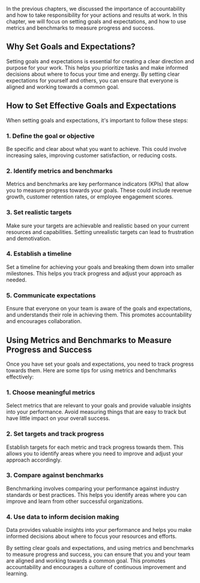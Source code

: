 
In the previous chapters, we discussed the importance of accountability and how to take responsibility for your actions and results at work. In this chapter, we will focus on setting goals and expectations, and how to use metrics and benchmarks to measure progress and success.

Why Set Goals and Expectations?
-------------------------------

Setting goals and expectations is essential for creating a clear direction and purpose for your work. This helps you prioritize tasks and make informed decisions about where to focus your time and energy. By setting clear expectations for yourself and others, you can ensure that everyone is aligned and working towards a common goal.

How to Set Effective Goals and Expectations
-------------------------------------------

When setting goals and expectations, it's important to follow these steps:

### 1. Define the goal or objective

Be specific and clear about what you want to achieve. This could involve increasing sales, improving customer satisfaction, or reducing costs.

### 2. Identify metrics and benchmarks

Metrics and benchmarks are key performance indicators (KPIs) that allow you to measure progress towards your goals. These could include revenue growth, customer retention rates, or employee engagement scores.

### 3. Set realistic targets

Make sure your targets are achievable and realistic based on your current resources and capabilities. Setting unrealistic targets can lead to frustration and demotivation.

### 4. Establish a timeline

Set a timeline for achieving your goals and breaking them down into smaller milestones. This helps you track progress and adjust your approach as needed.

### 5. Communicate expectations

Ensure that everyone on your team is aware of the goals and expectations, and understands their role in achieving them. This promotes accountability and encourages collaboration.

Using Metrics and Benchmarks to Measure Progress and Success
------------------------------------------------------------

Once you have set your goals and expectations, you need to track progress towards them. Here are some tips for using metrics and benchmarks effectively:

### 1. Choose meaningful metrics

Select metrics that are relevant to your goals and provide valuable insights into your performance. Avoid measuring things that are easy to track but have little impact on your overall success.

### 2. Set targets and track progress

Establish targets for each metric and track progress towards them. This allows you to identify areas where you need to improve and adjust your approach accordingly.

### 3. Compare against benchmarks

Benchmarking involves comparing your performance against industry standards or best practices. This helps you identify areas where you can improve and learn from other successful organizations.

### 4. Use data to inform decision making

Data provides valuable insights into your performance and helps you make informed decisions about where to focus your resources and efforts.

By setting clear goals and expectations, and using metrics and benchmarks to measure progress and success, you can ensure that you and your team are aligned and working towards a common goal. This promotes accountability and encourages a culture of continuous improvement and learning.


